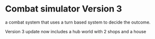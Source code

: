 # Combat simulator Version 3
a combat system that uses a turn based system to decide the outcome.

Version 3 update
now includes a hub world with 2 shops and a house
